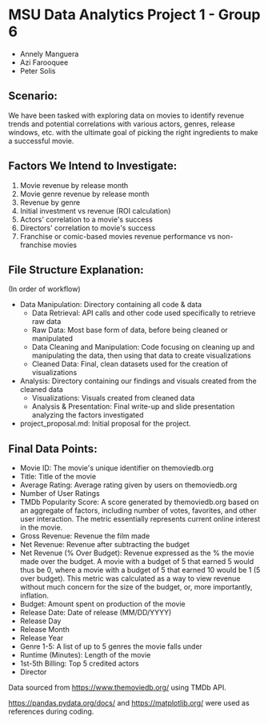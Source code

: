 # MSU Data Analytics Project 1 - Group 6
- Annely Manguera
- Azi Farooquee
- Peter Solis

## Scenario:

We have been tasked with exploring data on movies to identify revenue trends and potential correlations with various actors, genres, release windows, etc. with the ultimate goal of picking the right ingredients to make a successful movie.

## Factors We Intend to Investigate:
1. Movie revenue by release month
2. Movie genre revenue by release month
3. Revenue by genre
4. Initial investment vs revenue (ROI calculation)
5. Actors' correlation to a movie's success
6. Directors' correlation to movie's success
7. Franchise or comic-based movies revenue performance vs non-franchise movies 

## File Structure Explanation:
(In order of workflow)
- Data Manipulation: Directory containing all code & data
  - Data Retrieval: API calls and other code used specifically to retrieve raw data
  - Raw Data: Most base form of data, before being cleaned or manipulated
  - Data Cleaning and Manipulation: Code focusing on cleaning up and manipulating the data, then using that data to create visualizations
  - Cleaned Data: Final, clean datasets used for the creation of visualizations
- Analysis: Directory containing our findings and visuals created from the cleaned data
  - Visualizations: Visuals created from cleaned data
  - Analysis & Presentation: Final write-up and slide presentation analyzing the factors investigated
- project_proposal.md: Initial proposal for the project.

## Final Data Points:
- Movie ID: The movie's unique identifier on themoviedb.org
- Title: Title of the movie
- Average Rating: Average rating given by users on themoviedb.org
- Number of User Ratings
- TMDb Popularity Score: A score generated by themoviedb.org based on an aggregate of factors, including number of votes, favorites, and other user interaction. The metric essentially represents current online interest in the movie.
- Gross Revenue: Revenue the film made
- Net Revenue: Revenue after subtracting the budget
- Net Revenue (% Over Budget): Revenue expressed as the % the movie made over the budget. A movie with a budget of 5 that earned 5 would thus be 0, where a movie with a budget of 5 that earned 10 would be 1 (5 over budget). This metric was calculated as a way to view revenue without much concern for the size of the budget, or, more importantly, inflation.
- Budget: Amount spent on production of the movie
- Release Date: Date of release (MM/DD/YYYY)
- Release Day
- Release Month
- Release Year
- Genre 1-5: A list of up to 5 genres the movie falls under
- Runtime (Minutes): Length of the movie
- 1st-5th Billing: Top 5 credited actors
- Director

Data sourced from https://www.themoviedb.org/ using TMDb API.

https://pandas.pydata.org/docs/ and https://matplotlib.org/ were used as references during coding.
